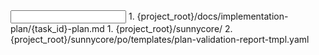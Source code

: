 <input>
  <context>
  1. {project_root}/docs/implementation-plan/{task_id}-plan.md
  </context>
  <templates>
  1. {project_root}/sunnycore/
  2. {project_root}/sunnycore/po/templates/plan-validation-report-tmpl.yaml
  </templates>
</input>